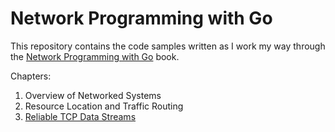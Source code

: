 # Network Programming with Go

This repository contains the code samples written as I work my way through the [Network Programming with Go](https://www.amazon.co.uk/Network-Programming-Go-Adam-Woodbeck/dp/1718500882/ref=pd_lpo_1) book.

Chapters:
1. Overview of Networked Systems
2. Resource Location and Traffic Routing
3. [Reliable TCP Data Streams](https://github.com/JosephWoodward/NetworkProgrammingInGo/tree/main/tcp)